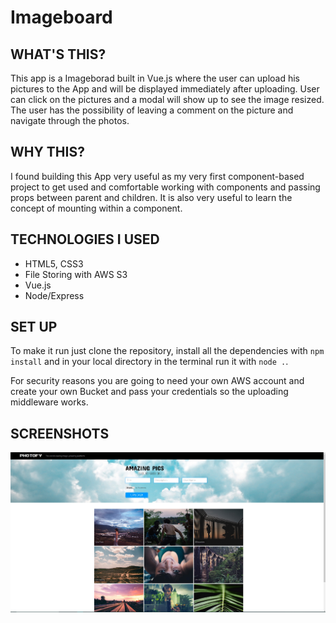 # Imageboard

## WHAT'S THIS?

This app is a Imageborad built in Vue.js where the user can upload his pictures to the App and will be displayed immediately after uploading. User can click on the pictures and a modal will show up to see the image resized. The user has the possibility of leaving a comment on the picture and navigate through the photos.

## WHY THIS?

I found building this App very useful as my very first component-based project to get used and comfortable working with components and passing props between parent and children. It is also very useful to learn the concept of mounting within a component.

## TECHNOLOGIES I USED

- HTML5, CSS3
- File Storing with AWS S3
- Vue.js
- Node/Express

## SET UP

To make it run just clone the repository, install all the dependencies with ```npm install``` and in your local directory in the terminal run it with ```node .```.

For security reasons you are going to need your own AWS account and create your own Bucket and pass your credentials so the uploading middleware works.

## SCREENSHOTS

![Homepage screenshot](https://github.com/l-legren/imageboard/blob/leret/public/images/screenshot/homepage.jpg)
